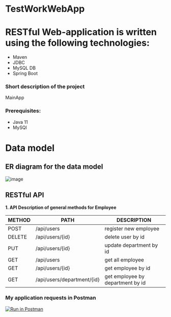 # TestWorkWebApp
# RESTful Web-application is written using the following technologies: 
  - Maven 
  - JDBC 
  - MySQL DB 
  - Spring Boot
### Short description of the project
MainApp

### Prerequisites:
- Java 11
- MySQl

# Data model
## ER diagram for the data model
![image](https://user-images.githubusercontent.com/93200046/158175074-24864113-0cd6-49a2-80e3-017625fa1a9d.png)


## RESTful API

**1. API Description of general methods for Employee**

METHOD | PATH | DESCRIPTION
------------|-----|------------
POST | /api/users | register new employee
DELETE | /api/users/{id} | delete user by id
PUT | /api/users/{id} | update department by id
GET | /api/users | get all employee
GET | /api/users/{id} | get employee by id
GET | /api/users/department/{id} | get employee by department by id

### My application requests in Postman
[![Run in Postman](https://run.pstmn.io/button.svg)](https://app.getpostman.com/run-collection/d9af219fea3fe665c736?action=collection%2Fimport)
